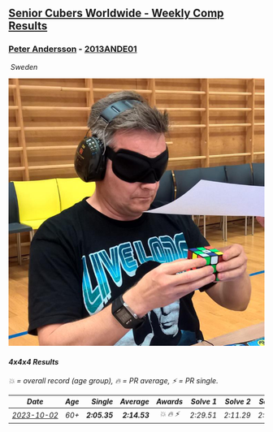 <style>table {white-space: nowrap;}</style>
<link rel="stylesheet" type="text/css" href="/scw-comp/css/flags.css" />

## [Senior Cubers Worldwide - Weekly Comp Results](/scw-comp/results/)
### [Peter Andersson](README.md) - [2013ANDE01](https://www.worldcubeassociation.org/persons/2013ANDE01?event=444)

<i class="flag flag-SE" />&nbsp;Sweden

![Peter Andersson](1485629308.png)

#### 4x4x4 Results

<span style="white-space: nowrap;">💥 = overall record (age group)</span>, <span style="white-space: nowrap;">🔥 = PR average</span>, <span style="white-space: nowrap;">⚡ = PR single</span>.

| Date | Age | Single | Average | Awards | Solve 1 | Solve 2 | Solve 3 | Solve 4 | Solve 5 | Video |
| :--: | :--: | --: | --: | :--: | --: | --: | --: | --: | --: | :-- |
| [2023-10-02](../../results/2023-10-02/444.md) | 60+ | **2:05.35** | **2:14.53** | 💥 🔥 ⚡ | 2:29.51 | 2:11.29 | 2:15.74 | **2:05.35** | 2:16.55 | [Desktop](https://www.facebook.com/events/370105888672980/permalink/375243988159170) / [Mobile](https://m.facebook.com/events/370105888672980?view=permalink&id=375243988159170) |


<!-- Global site tag (gtag.js) - Google Analytics -->
<script async src="https://www.googletagmanager.com/gtag/js?id=UA-86348435-3"></script>
<script>window.dataLayer = window.dataLayer || []; function gtag() {dataLayer.push(arguments);} gtag('js', new Date()); gtag('config', 'UA-86348435-3');</script>
